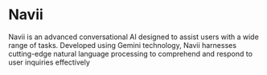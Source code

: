 # Navii
Navii is an advanced conversational AI designed to assist users with a wide range of tasks. Developed using Gemini technology, Navii harnesses cutting-edge natural language processing to comprehend and respond to user inquiries effectively
